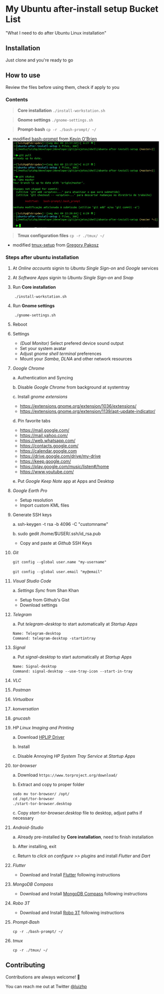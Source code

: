 # **My Ubuntu after-install setup Bucket List**
"What I need to do after Ubuntu Linux installation"

## **Installation**
Just clone and you're ready to go

## **How to use**
Review the files before using them, check if apply to you

### **Contents**
> **Core installation**
`./install-workstation.sh`

> **Gnome settings**
`./gnome-settings.sh`

> **Prompt-bash**
`cp -r ./bash-prompt/ ~/`
- modified [bash-prompt](https://gist.github.com/kfcobrien/c75a918682c6c9b11d3aa6dedb5d3928) from [Kevin O'Brien](https://github.com/kfcobrien)
![](bash-prompt.jpg)

> **Tmux configuration files**
`cp -r ./tmux/ ~/`
- modified [tmux-setup](https://github.com/gpakosz/.tmux) from [Gregory Pakosz](https://github.com/gpakosz)

### **Steps after ubuntu installation**

1. At *Online accounts* signin to *Ubuntu Single Sign-on* and *Google* services

2. At *Software Apps* signin to *Ubuntu Single Sign-on* and *Snap*

3. Run **Core installation**
```
    ./install-workstation.sh
```
4. Run **Gnome settings**
```
    ./gnome-settings.sh
```
5. Reboot
6. Settings

   - *(Dual Monitor)* Select prefered device sound output
   - Set your system avatar
   - Adjust *gnome shell terminal* preferences
   - Mount your *Samba*, *DLNA* and other network resources

7. *Google Chrome*

   a. Authentication and Syncing

   b. Disable *Google Chrome* from background at systemtray

   c. Install *gnome extensions*

      - https://extensions.gnome.org/extension/1036/extensions/
      - https://extensions.gnome.org/extension/1139/apt-update-indicator/

   d. Pin favorite tabs
   
      - https://mail.google.com/
      - https://mail.yahoo.com/
      - https://web.whatsapp.com/
      - https://contacts.google.com/
      - https://calendar.google.com
      - https://drive.google.com/drive/my-drive
      - https://keep.google.com/
      - https://play.google.com/music/listen#/home
      - https://www.youtube.com/

   e. Put *Google Keep Note* app at Apps and Desktop

8. *Google Earth Pro*

   - Setup resolution
   - Import custom KML files

9. Generate SSH keys

   a. ssh-keygen -t rsa -b 4096 -C "customname"

   b. sudo gedit /home/$USER/.ssh/id_rsa.pub
   - Copy and paste at *Github* SSH Keys

10. *Git*

    ```
    git config --global user.name "my-username"

    git config --global user.email "my@email"
    ```
   
11. *Visual Studio Code*

    a. *Settings Sync* from Shan Khan
    - Setup from Github's Gist
    - Download settings

12. *Telegram*

    a. Put *telegram-desktop* to start automatically at *Startup Apps*
    ```
    Name: Telegram-desktop
    Command: telegram-desktop -startintray
    ```

13. *Signal*

    a. Put *signal-desktop* to start automatically at *Startup Apps*
    ```
    Name: Signal-desktop
    Command: signal-desktop --use-tray-icon --start-in-tray
    ```

14. *VLC*
15. *Postman*
16. *Virtualbox*
17. *konversation*
18. *gnucash*
19. *HP Linux Imaging and Printing*

    a. Download [HPLIP Driver](https://developers.hp.com/hp-linux-imaging-and-printing/gethplip)

    b. Install

    c. Disable Annoying *HP System Tray Service* at *Startup Apps*

20. *tor-browser*

    a. Download `https://www.torproject.org/download/`

    b. Extract and copy to proper folder
    ```
    sudo mv tor-browser/ /opt/
    cd /opt/tor-browser
    ./start-tor-browser.desktop
    ```
    c. Copy *start-tor-browser.desktop* file to desktop, adjust paths if necessary

21. *Android-Studio*

    a. Already pre-installed by **Core installation**, need to finish installation

    b. After installing, exit

    c. Return to *click on configure >> plugins* and install *Flutter* and *Dart*

22. *Flutter*

    - Download and Install [Flutter](https://flutter.dev/docs/get-started/install/linux) following instructions

23. *MongoDB Compass*

    - Download and Install [MongoDB Compass](https://www.mongodb.com/download-center/compass) following instructions

24. *Robo 3T*

    - Download and Install [Robo 3T](https://robomongo.org/download) following instructions

25. *Prompt-Bash*
    ```
    cp -r ./bash-prompt/ ~/
    ```

26. *tmux*
    ```
    cp -r ./tmux/ ~/
    ```

## Contributing

Contributions are always welcome! 👊

You can reach me out at Twitter [@luizhp](https://twitter.com/luizhp)
